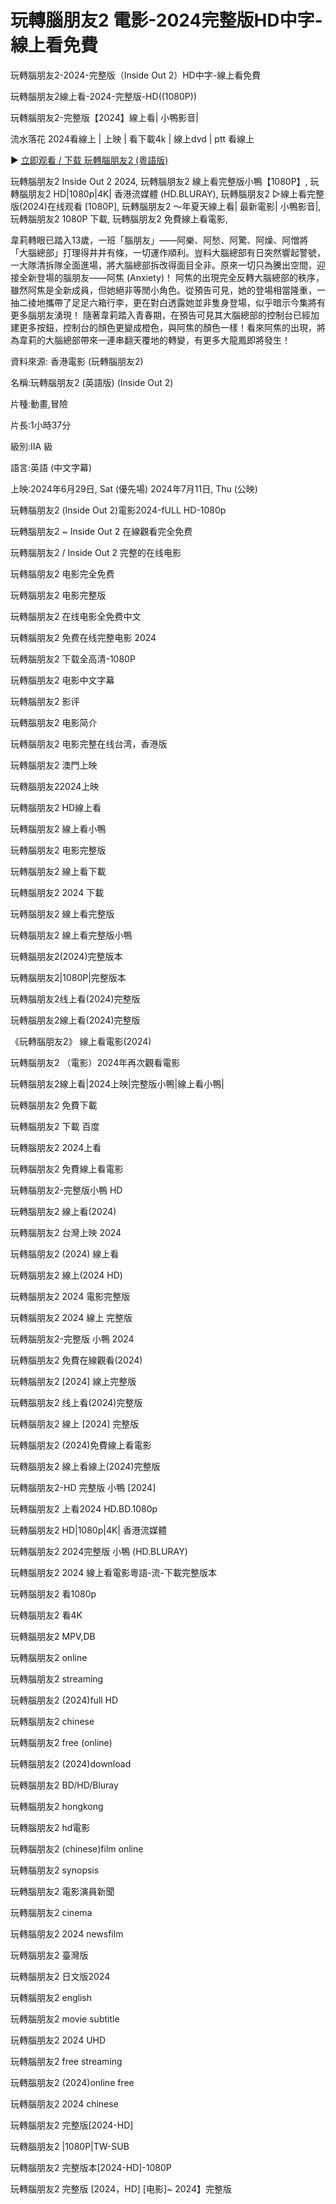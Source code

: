 # 玩轉腦朋友2 電影-2024完整版HD中字-線上看免費

玩轉腦朋友2-2024-完整版（Inside Out 2）HD中字-線上看免費 

玩轉腦朋友2線上看-2024-完整版-HD((1080P))

玩轉腦朋友2-完整版【2024】線上看| 小鴨影音|

流水落花 2024看線上 | 上映 | 看下載4k | 線上dvd |  ptt 看線上

▶ [立即观看 / 下载 玩轉腦朋友2 (粵語版)](https://bit.ly/4eTm6yJ)

玩轉腦朋友2 Inside Out 2 2024, 玩轉腦朋友2 線上看完整版小鴨【1080P】, 玩轉腦朋友2 HD|1080p|4K| 香港流媒體 (HD.BLURAY), 玩轉腦朋友2 ▷線上看完整版(2024)在线观看 [1080P], 玩轉腦朋友2 ～年夏天線上看| 最新電影| 小鴨影音|, 玩轉腦朋友2 1080P 下載, 玩轉腦朋友2 免費線上看電影,

韋莉轉眼已踏入13歲，一班「腦朋友」——阿樂、阿愁、阿驚、阿燥、阿憎將「大腦總部」打理得井井有條，一切運作順利。豈料大腦總部有日突然響起警號，一大隊清拆隊全面進場，將大腦總部拆改得面目全非。原來一切只為騰出空間，迎接全新登場的腦朋友——阿焦 (Anxiety)！ 阿焦的出現完全反轉大腦總部的秩序，雖然阿焦是全新成員，但她絕非等閒小角色。從預告可見，她的登場相當隆重，一抽二掕地攜帶了足足六箱行李，更在對白透露她並非隻身登場，似乎暗示今集將有更多腦朋友湧現！ 隨著韋莉踏入青春期，在預告可見其大腦總部的控制台已經加建更多按鈕，控制台的顏色更變成橙色，與阿焦的顏色一樣！看來阿焦的出現，將為韋莉的大腦總部帶來一連串翻天覆地的轉變，有更多大龍鳳即將發生！

資料來源: 香港電影 (玩轉腦朋友2)

名稱:玩轉腦朋友2 (英語版) (Inside Out 2)

片種:動畫,冒險

片長:1小時37分

級別:IIA 級

語言:英語 (中文字幕)

上映:2024年6月29日, Sat (優先場)
2024年7月11日, Thu (公映)

玩轉腦朋友2 (Inside Out 2)電影2024-fULL HD-1080p

玩轉腦朋友2 ~ Inside Out 2 在線觀看完全免费

玩轉腦朋友2 / Inside Out 2 完整的在线电影

玩轉腦朋友2 电影完全免费

玩轉腦朋友2 电影完整版

玩轉腦朋友2 在线电影全免费中文

玩轉腦朋友2 免费在线完整电影 2024

玩轉腦朋友2 下载全高清-1080P

玩轉腦朋友2 电影中文字幕

玩轉腦朋友2 影评

玩轉腦朋友2 电影简介

玩轉腦朋友2 电影完整在线台湾，香港版

玩轉腦朋友2 澳門上映

玩轉腦朋友22024上映

玩轉腦朋友2 HD線上看

玩轉腦朋友2 線上看小鴨

玩轉腦朋友2 电影完整版

玩轉腦朋友2 線上看下載

玩轉腦朋友2 2024 下載

玩轉腦朋友2 線上看完整版

玩轉腦朋友2 線上看完整版小鴨

玩轉腦朋友2(2024)完整版本

玩轉腦朋友2|1080P|完整版本

玩轉腦朋友2线上看(2024)完整版

玩轉腦朋友2線上看(2024)完整版

《玩轉腦朋友2》 線上看電影(2024)

玩轉腦朋友2 （電影）2024年再次觀看電影

玩轉腦朋友2線上看|2024上映|完整版小鴨|線上看小鴨|

玩轉腦朋友2 免費下載

玩轉腦朋友2 下載 百度

玩轉腦朋友2 2024上看

玩轉腦朋友2 免費線上看電影

玩轉腦朋友2-完整版小鴨 HD

玩轉腦朋友2 線上看(2024)

玩轉腦朋友2 台灣上映 2024

玩轉腦朋友2 (2024) 線上看

玩轉腦朋友2 線上(2024 HD)

玩轉腦朋友2 2024 電影完整版

玩轉腦朋友2 2024 線上 完整版

玩轉腦朋友2-完整版 小鴨 2024

玩轉腦朋友2 免費在線觀看(2024)

玩轉腦朋友2 [2024] 線上完整版

玩轉腦朋友2 线上看(2024)完整版

玩轉腦朋友2 線上 [2024] 完整版

玩轉腦朋友2 (2024)免費線上看電影

玩轉腦朋友2 線上看線上(2024)完整版

玩轉腦朋友2-HD 完整版 小鴨 [2024]

玩轉腦朋友2 上看2024 HD.BD.1080p

玩轉腦朋友2 HD|1080p|4K| 香港流媒體

玩轉腦朋友2 2024完整版 小鴨 (HD.BLURAY)

玩轉腦朋友2 2024 線上看電影粵語-流-下載完整版本

玩轉腦朋友2 看1080p

玩轉腦朋友2 看4K

玩轉腦朋友2 MPV,DB

玩轉腦朋友2 online

玩轉腦朋友2 streaming

玩轉腦朋友2 (2024)full HD

玩轉腦朋友2 chinese

玩轉腦朋友2 free (online)

玩轉腦朋友2 (2024)download

玩轉腦朋友2 BD/HD/Bluray

玩轉腦朋友2 hongkong

玩轉腦朋友2 hd電影

玩轉腦朋友2 (chinese)film online

玩轉腦朋友2 synopsis

玩轉腦朋友2 電影演員新聞

玩轉腦朋友2 cinema

玩轉腦朋友2 2024 newsfilm

玩轉腦朋友2 臺灣版

玩轉腦朋友2 日文版2024

玩轉腦朋友2 english

玩轉腦朋友2 movie subtitle

玩轉腦朋友2 2024 UHD

玩轉腦朋友2 free streaming

玩轉腦朋友2 (2024)online free

玩轉腦朋友2 2024 chinese

玩轉腦朋友2 完整版[2024-HD]

玩轉腦朋友2 |1080P|TW-SUB

玩轉腦朋友2 完整版本[2024-HD]-1080P

玩轉腦朋友2 完整版 [2024，HD] [电影]~ 2024】完整版
